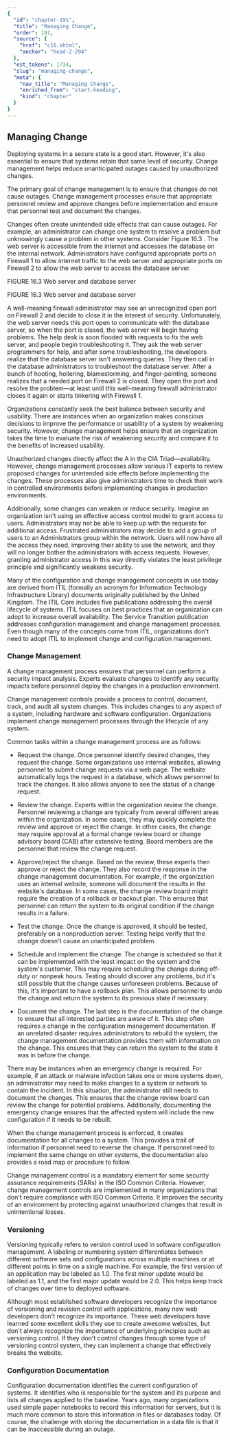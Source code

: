 ```yaml
---
{
  "id": "chapter-191",
  "title": "Managing Change",
  "order": 191,
  "source": {
    "href": "c16.xhtml",
    "anchor": "head-2-294"
  },
  "est_tokens": 1734,
  "slug": "managing-change",
  "meta": {
    "nav_title": "Managing Change",
    "enriched_from": "start-heading",
    "kind": "chapter"
  }
}
---
```

## Managing Change

Deploying systems in a secure state is a good start. However, it's also essential to ensure that systems retain that same level of security. Change management helps reduce unanticipated outages caused by unauthorized changes.

The primary goal of change management is to ensure that changes do not cause outages. Change management processes ensure that appropriate personnel review and approve changes before implementation and ensure that personnel test and document the changes.

Changes often create unintended side effects that can cause outages. For example, an administrator can change one system to resolve a problem but unknowingly cause a problem in other systems. Consider Figure 16.3 . The web server is accessible from the internet and accesses the database on the internal network. Administrators have configured appropriate ports on Firewall 1 to allow internet traffic to the web server and appropriate ports on Firewall 2 to allow the web server to access the database server.

FIGURE 16.3 Web server and database server

FIGURE 16.3 Web server and database server

A well-meaning firewall administrator may see an unrecognized open port on Firewall 2 and decide to close it in the interest of security. Unfortunately, the web server needs this port open to communicate with the database server, so when the port is closed, the web server will begin having problems. The help desk is soon flooded with requests to fix the web server, and people begin troubleshooting it. They ask the web server programmers for help, and after some troubleshooting, the developers realize that the database server isn't answering queries. They then call in the database administrators to troubleshoot the database server. After a bunch of hooting, hollering, blamestorming, and finger-pointing, someone realizes that a needed port on Firewall 2 is closed. They open the port and resolve the problem—at least until this well-meaning firewall administrator closes it again or starts tinkering with Firewall 1.

Organizations constantly seek the best balance between security and usability. There are instances when an organization makes conscious decisions to improve the performance or usability of a system by weakening security. However, change management helps ensure that an organization takes the time to evaluate the risk of weakening security and compare it to the benefits of increased usability.

Unauthorized changes directly affect the A in the CIA Triad—availability. However, change management processes allow various IT experts to review proposed changes for unintended side effects before implementing the changes. These processes also give administrators time to check their work in controlled environments before implementing changes in production environments.

Additionally, some changes can weaken or reduce security. Imagine an organization isn't using an effective access control model to grant access to users. Administrators may not be able to keep up with the requests for additional access. Frustrated administrators may decide to add a group of users to an Administrators group within the network. Users will now have all the access they need, improving their ability to use the network, and they will no longer bother the administrators with access requests. However, granting administrator access in this way directly violates the least privilege principle and significantly weakens security.

Many of the configuration and change management concepts in use today are derived from ITIL (formally an acronym for Information Technology Infrastructure Library) documents originally published by the United Kingdom. The ITIL Core includes five publications addressing the overall lifecycle of systems. ITIL focuses on best practices that an organization can adopt to increase overall availability. The Service Transition publication addresses configuration management and change management processes. Even though many of the concepts come from ITIL, organizations don't need to adopt ITIL to implement change and configuration management.

### Change Management

A change management process ensures that personnel can perform a security impact analysis. Experts evaluate changes to identify any security impacts before personnel deploy the changes in a production environment.

Change management controls provide a process to control, document, track, and audit all system changes. This includes changes to any aspect of a system, including hardware and software configuration. Organizations implement change management processes through the lifecycle of any system.

Common tasks within a change management process are as follows:

- Request the change. Once personnel identify desired changes, they request the change. Some organizations use internal websites, allowing personnel to submit change requests via a web page. The website automatically logs the request in a database, which allows personnel to track the changes. It also allows anyone to see the status of a change request.

- Review the change. Experts within the organization review the change. Personnel reviewing a change are typically from several different areas within the organization. In some cases, they may quickly complete the review and approve or reject the change. In other cases, the change may require approval at a formal change review board or change advisory board (CAB) after extensive testing. Board members are the personnel that review the change request.

- Approve/reject the change. Based on the review, these experts then approve or reject the change. They also record the response in the change management documentation. For example, if the organization uses an internal website, someone will document the results in the website's database. In some cases, the change review board might require the creation of a rollback or backout plan. This ensures that personnel can return the system to its original condition if the change results in a failure.

- Test the change. Once the change is approved, it should be tested, preferably on a nonproduction server. Testing helps verify that the change doesn't cause an unanticipated problem.

- Schedule and implement the change. The change is scheduled so that it can be implemented with the least impact on the system and the system's customer. This may require scheduling the change during off-duty or nonpeak hours. Testing should discover any problems, but it's still possible that the change causes unforeseen problems. Because of this, it's important to have a rollback plan. This allows personnel to undo the change and return the system to its previous state if necessary.

- Document the change. The last step is the documentation of the change to ensure that all interested parties are aware of it. This step often requires a change in the configuration management documentation. If an unrelated disaster requires administrators to rebuild the system, the change management documentation provides them with information on the change. This ensures that they can return the system to the state it was in before the change.

There may be instances when an emergency change is required. For example, if an attack or malware infection takes one or more systems down, an administrator may need to make changes to a system or network to contain the incident. In this situation, the administrator still needs to document the changes. This ensures that the change review board can review the change for potential problems. Additionally, documenting the emergency change ensures that the affected system will include the new configuration if it needs to be rebuilt.

When the change management process is enforced, it creates documentation for all changes to a system. This provides a trail of information if personnel need to reverse the change. If personnel need to implement the same change on other systems, the documentation also provides a road map or procedure to follow.

Change management control is a mandatory element for some security assurance requirements (SARs) in the ISO Common Criteria. However, change management controls are implemented in many organizations that don't require compliance with ISO Common Criteria. It improves the security of an environment by protecting against unauthorized changes that result in unintentional losses.

### Versioning

Versioning typically refers to version control used in software configuration management. A labeling or numbering system differentiates between different software sets and configurations across multiple machines or at different points in time on a single machine. For example, the first version of an application may be labeled as 1.0. The first minor update would be labeled as 1.1, and the first major update would be 2.0. This helps keep track of changes over time to deployed software.

Although most established software developers recognize the importance of versioning and revision control with applications, many new web developers don't recognize its importance. These web developers have learned some excellent skills they use to create awesome websites, but don't always recognize the importance of underlying principles such as versioning control. If they don't control changes through some type of versioning control system, they can implement a change that effectively breaks the website.

### Configuration Documentation

Configuration documentation identifies the current configuration of systems. It identifies who is responsible for the system and its purpose and lists all changes applied to the baseline. Years ago, many organizations used simple paper notebooks to record this information for servers, but it is much more common to store this information in files or databases today. Of course, the challenge with storing the documentation in a data file is that it can be inaccessible during an outage.
